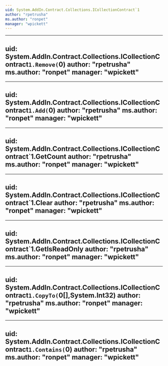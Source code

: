 ```yaml
---
uid: System.AddIn.Contract.Collections.ICollectionContract`1
author: "rpetrusha"
ms.author: "ronpet"
manager: "wpickett"
---
```


---
uid: System.AddIn.Contract.Collections.ICollectionContract`1.Remove(`0)
author: "rpetrusha"
ms.author: "ronpet"
manager: "wpickett"
---

---
uid: System.AddIn.Contract.Collections.ICollectionContract`1.Add(`0)
author: "rpetrusha"
ms.author: "ronpet"
manager: "wpickett"
---

---
uid: System.AddIn.Contract.Collections.ICollectionContract`1.GetCount
author: "rpetrusha"
ms.author: "ronpet"
manager: "wpickett"
---

---
uid: System.AddIn.Contract.Collections.ICollectionContract`1.Clear
author: "rpetrusha"
ms.author: "ronpet"
manager: "wpickett"
---

---
uid: System.AddIn.Contract.Collections.ICollectionContract`1.GetIsReadOnly
author: "rpetrusha"
ms.author: "ronpet"
manager: "wpickett"
---

---
uid: System.AddIn.Contract.Collections.ICollectionContract`1.CopyTo(`0[],System.Int32)
author: "rpetrusha"
ms.author: "ronpet"
manager: "wpickett"
---

---
uid: System.AddIn.Contract.Collections.ICollectionContract`1.Contains(`0)
author: "rpetrusha"
ms.author: "ronpet"
manager: "wpickett"
---
